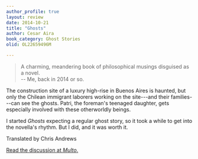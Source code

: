 ```yaml
---
author_profile: true
layout: review
date: 2014-10-21
title: "Ghosts"
author: Cesar Aira
book_category: Ghost Stories
olid: OL22659496M

---
```

> A charming, meandering book of philosophical musings disguised as a novel. <br/>
-- Me, back in 2014 or so.

The construction site of a luxury high-rise in Buenos Aires is haunted, but only the Chilean immigrant laborers working on the site---and their families---can see the ghosts. Patri, the foreman's teenaged daughter, gets especially involved with these otherworldly beings.

I started *Ghosts* expecting a regular ghost story, so it took a while to get into the novella's rhythm. But I did, and it was worth it.

Translated by Chris Andrews

[Read the discussion at *Multo*.](https://multoghost.wordpress.com/2014/10/21/ghosts-and-moments-and-miracles/)